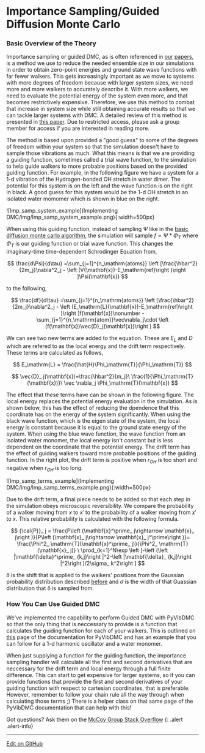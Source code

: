 # Importance Sampling/Guided Diffusion Monte Carlo

### Basic Overview of the Theory
Importance sampling or guided DMC, as is often referenced in [our](https://pubs.acs.org/doi/10.1021/acs.jpca.0c07181) [papers](https://pubs.acs.org/doi/full/10.1021/acs.jpca.0c05686), is a method we use to reduce the needed ensemble size in our simulations in order to obtain zero-point energies and ground state wave functions with far fewer walkers. This gets increasingly important as we move to systems with more degrees of freedom because with larger system sizes, we need more and more walkers to accurately describe it. With more walkers, we need to evaluate the potential energy of the system even more, and that becomes restrictively expensive. Therefore, we use this method to combat that increase in system size while still obtaining accurate results so that we can tackle larger systems with DMC. A detailed review of this method is presented in [this paper](https://wires.onlinelibrary.wiley.com/doi/abs/10.1002/wcms.1615). Due to restricted access, please ask a group member for access if you are interested in reading more. 

The method is based upon provided a "good guess" to some of the degrees of freedom within your system so that the simulation doesn't have to sample those vibrations as much. What this means is that we are providing a guiding function, sometimes called a trial wave function, to the simulation to help guide walkers to more probable positions based on the provided guiding function. For example, in the following figure we have a system for a 1-d vibration of the Hydrogen-bonded OH stretch in water dimer. The potential for this system is on the left and the wave function is on the right in black. A good guess for this system would be the 1-d OH stretch in an isolated water momomer which is shown in blue on the right. 

![Imp_samp_system_example](Implementing DMC/img/Imp_samp_system_example.png){:width=500px}

When using this guiding function, instead of sampling $\Psi$ like in the [basic diffusion monte carlo algorithm](https://mccoygroup.github.io/References/References/Monte%20Carlo%20Methods/DMC.html), the simulation will sample $f = \Psi*\Phi_T$ where $\Phi_T$ is our guiding function or trial wave function. This changes the imaginary-time time-dependent Schrodinger Equation from, 

$$
\frac{d\Psi}{d\tau} =\sum_{j=1}^{n_\mathrm{atoms}} \left [\frac{\hbar^2}{2m_j}\nabla^2_j - \left (V(\mathbf{x})-E_\mathrm{ref}\right )\right ]\Psi(\mathbf{x})
$$

to the following,

$$
\frac{df}{d\tau} =\sum_{j=1}^{n_\mathrm{atoms}} \left [\frac{\hbar^2}{2m_j}\nabla^2_j - \left (E_\mathrm{L}(\mathbf{x})-E_\mathrm{ref}\right )\right ]f(\mathbf{x})\nonumber 
       -\sum_{j=1}^{n_\mathrm{atom}}\vec\nabla_j\cdot \left (f(\mathbf{x})\vec{D}_j(\mathbf{x})\right )
$$

We can see two new terms are added to the equation. These are $E_L$ and $D$ which are refered to as the local energy and the drift term respectively. These terms are calculated as follows,

$$
E_\mathrm{L} = \frac{\hat{H}\Phi_\mathrm{T}}{\Phi_\mathrm{T}}
$$

$$
\vec{D}_ j(\mathbf{x})=\frac{\hbar^2}{m_j}\ \frac{1}{\Phi_\mathrm{T}(\mathbf{x})}\ \vec \nabla_j \Phi_\mathrm{T}(\mathbf{x})
$$

The effect that these terms have can be shown in the following figure. The local energy replaces the potential energy evaluation in the simulation. As is shown below, this has the effect of reducing the dpendence that this coordinate has on the energy of the system significantly. When using the black wave function, which is the eigen state of the system, the local energy is constant because it is equal to the ground state energy of the system. When using the blue wave function, the wave function from an isolated water monomer, the local energy isn't constant but is less dependent on the coordinate that the potential energy. The drift term has the effect of guiding walkers toward more probable positions of the guiding function. In the right plot, the drift term is positive when $r_{OH}$ is too short and negative when $r_{OH}$ is too long. 

![Imp_samp_terms_example](Implementing DMC/img/Imp_samp_terms_example.png){:width=500px}

Due to the drift term, a final piece needs to be added so that each step in the simulation obeys microscopic reversibility. We compare the probability of a walker moving from $x$ to $x'$ to the probability of a walker moving from $x'$ to $x$. This relative probability is calculated with the following formula.

$$
{\cal{P}}_ j = \frac{P\left (\mathbf{x}^\prime_ j\rightarrow \mathbf{x}_ j\right )}{P\left (\mathbf{x}_ j\rightarrow \mathbf{x}_ j^\prime\right )}= \frac{\Phi^2_ \mathrm{T}(\mathbf{x}^\prime_ j)}{\Phi^2_ \mathrm{T}(\mathbf{x}_ j)}
        \ \prod_{k=1}^N\exp \left [-\left (\left |\mathbf{\delta}^\prime_ {k,j}\right |^2-\left |\mathbf{\delta}_ {k,j}\right |^2\right )/2\sigma_ k^2\right ]
$$

$\delta$ is the shift that is applied to the walkers' positions from the Gaussian probability distribution described [before](https://mccoygroup.github.io/References/References/Monte%20Carlo%20Methods/DMC.html) and $\sigma$ is the width of that Guassian distribution that $\delta$ is sampled from.

### How You Can Use Guided DMC
We've implemented the capability to perform Guided DMC with PyVibDMC so that the only thing that is neccessary to provide is a function that calculates the guiding function for each of your walkers. This is outlined on [this](https://pyvibdmc.readthedocs.io/en/latest/imp_samp.html) page of the documentation for PyVibDMC and has an example that you can follow for a 1-d harmonic oscillator and a water monomer. 

When just supplying a function for the guiding function, the importance sampling handler will calculate all the first and second derivatives that are neccessary for the drift term and local energy through a full finite difference. This can start to get expensive for larger systems, so if you can provide functions that provide the first and second derivatives of your guiding function with respect to cartesian coordinates, that is preferable. However, remember to follow your chain rule all the way through when calculating those terms ;) There is a helper class on that same page of the PyVibDMC documentation that can help with this!


Got questions? Ask them on the [McCoy Group Stack Overflow](https://stackoverflow.com/c/mccoygroup/questions/ask)
{: .alert .alert-info}

---

[Edit on GitHub](https://github.com/McCoyGroup/References/edit/gh-pages/References/Monte%20Carlo%20Methods/ImpSamp.md)
